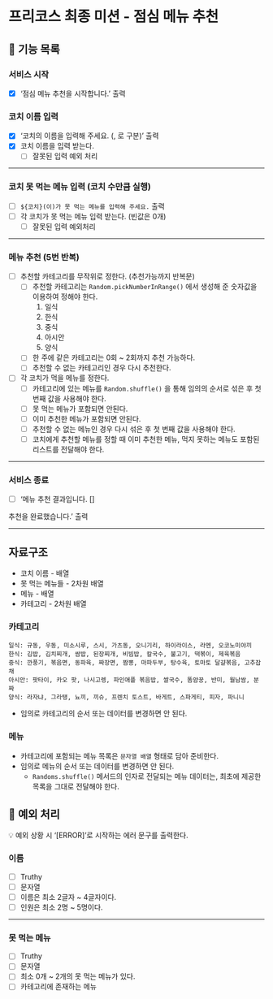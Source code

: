 # 프리코스 최종 미션 - 점심 메뉴 추천

## 🚀 기능 목록

### 서비스 시작

- [x] ‘점심 메뉴 추천을 시작합니다.’ 출력

### 코치 이름 입력

- [x] ‘코치의 이름을 입력해 주세요. (, 로 구분)’ 출력
- [x] 코치 이름을 입력 받는다.
  - [ ] 잘못된 입력 예외 처리

---

### 코치 못 먹는 메뉴 입력 (코치 수만큼 실행)

- [ ] `${코치}(이)가 못 먹는 메뉴를 입력해 주세요.` 출력
- [ ] 각 코치가 못 먹는 메뉴 입력 받는다. (빈값은 0개)
  - [ ] 잘못된 입력 예외처리

---

### 메뉴 추천 (5번 반복)

- [ ] 추천할 카테고리를 무작위로 정한다. (추천가능까지 반복문)
  - [ ] 추천할 카테고리는 `Random.pickNumberInRange()` 에서 생성해 준 숫자값을 이용하여 정해야 한다.
    1. 일식
    2. 한식
    3. 중식
    4. 아시안
    5. 양식
  - [ ] 한 주에 같은 카테고리는 0회 ~ 2회까지 추천 가능하다.
  - [ ] 추천할 수 없는 카테고리인 경우 다시 추천한다.
- [ ] 각 코치가 먹을 메뉴를 정한다.
  - [ ] 카테고리에 있는 메뉴를 `Random.shuffle()` 을 통해 임의의 순서로 섞은 후 첫 번째 값을 사용해야 한다.
  - [ ] 못 먹는 메뉴가 포함되면 안된다.
  - [ ] 이미 추천한 메뉴가 포함되면 안된다.
  - [ ] 추천할 수 없는 메뉴인 경우 다시 섞은 후 첫 번째 값을 사용해야 한다.
  - [ ] 코치에게 추천할 메뉴를 정할 때 이미 추천한 메뉴, 먹지 못하는 메뉴도 포함된 리스트를 전달해야 한다.

---

### 서비스 종료

- [ ] ‘메뉴 추천 결과입니다.
      []

추천을 완료했습니다.’ 출력

---

## 자료구조

- 코치 이름 - 배열
- 못 먹는 메뉴들 - 2차원 배열
- 메뉴 - 배열
- 카테고리 - 2차원 배열

### 카테고리

```
일식: 규동, 우동, 미소시루, 스시, 가츠동, 오니기리, 하이라이스, 라멘, 오코노미야끼
한식: 김밥, 김치찌개, 쌈밥, 된장찌개, 비빔밥, 칼국수, 불고기, 떡볶이, 제육볶음
중식: 깐풍기, 볶음면, 동파육, 짜장면, 짬뽕, 마파두부, 탕수육, 토마토 달걀볶음, 고추잡채
아시안: 팟타이, 카오 팟, 나시고렝, 파인애플 볶음밥, 쌀국수, 똠얌꿍, 반미, 월남쌈, 분짜
양식: 라자냐, 그라탱, 뇨끼, 끼슈, 프렌치 토스트, 바게트, 스파게티, 피자, 파니니
```

- 임의로 카테고리의 순서 또는 데이터를 변경하면 안 된다.

### 메뉴

- 카테고리에 포함되는 메뉴 목록은 `문자열 배열` 형태로 담아 준비한다.
- 임의로 메뉴의 순서 또는 데이터를 변경하면 안 된다.
  - `Randoms.shuffle()` 메서드의 인자로 전달되는 메뉴 데이터는, 최초에 제공한 목록을 그대로 전달해야 한다.

## 🧨 예외 처리

<aside>
💡 예외 상황 시 ‘[ERROR]’로 시작하는 에러 문구를 출력한다.

</aside>

### 이름

- [ ] Truthy
- [ ] 문자열
- [ ] 이름은 최소 2글자 ~ 4글자이다.
- [ ] 인원은 최소 2명 ~ 5명이다.

---

### 못 먹는 메뉴

- [ ] Truthy
- [ ] 문자열
- [ ] 최소 0개 ~ 2개의 못 먹는 메뉴가 있다.
- [ ] 카테고리에 존재하는 메뉴
